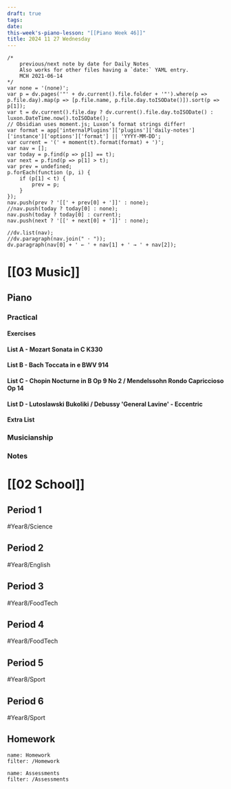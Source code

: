 ```yaml
---
draft: true
tags:
date: 
this-week's-piano-lesson: "[[Piano Week 46]]"
title: 2024 11 27 Wednesday
---
```

```dataviewjs
/*
    previous/next note by date for Daily Notes
    Also works for other files having a `date:` YAML entry.
    MCH 2021-06-14
*/
var none = '(none)';
var p = dv.pages('"' + dv.current().file.folder + '"').where(p => p.file.day).map(p => [p.file.name, p.file.day.toISODate()]).sort(p => p[1]);
var t = dv.current().file.day ? dv.current().file.day.toISODate() : luxon.DateTime.now().toISODate();
// Obsidian uses moment.js; Luxon’s format strings differ!
var format = app['internalPlugins']['plugins']['daily-notes']['instance']['options']['format'] || 'YYYY-MM-DD';
var current = '(' + moment(t).format(format) + ')';
var nav = [];
var today = p.find(p => p[1] == t);
var next = p.find(p => p[1] > t);
var prev = undefined;
p.forEach(function (p, i) {
    if (p[1] < t) {
        prev = p;
    }
});
nav.push(prev ? '[[' + prev[0] + ']]' : none);
//nav.push(today ? today[0] : none);
nav.push(today ? today[0] : current);
nav.push(next ? '[[' + next[0] + ']]' : none);

//dv.list(nav);
//dv.paragraph(nav.join(" · "));
dv.paragraph(nav[0] + ' ← ' + nav[1] + ' → ' + nav[2]);
``` 
# [[03 Music]]
## Piano
### Practical
#### Exercises

#### List A - Mozart Sonata in C K330

#### List B - Bach Toccata in e BWV 914

#### List C - Chopin Nocturne in B Op 9 No 2 / Mendelssohn Rondo Capriccioso Op 14

#### List D - Lutoslawski Bukoliki / Debussy 'General Lavine' - Eccentric
#### Extra List

### Musicianship

### Notes 


# [[02 School]]
## Period 1
#Year8/Science 
## Period 2
#Year8/English 
## Period 3
#Year8/FoodTech 
## Period 4
#Year8/FoodTech 
## Period 5
#Year8/Sport 
## Period 6
#Year8/Sport 
## Homework
```todoist
name: Homework
filter: /Homework
``` 

```todoist
name: Assessments
filter: /Assessments
```